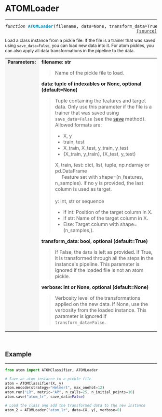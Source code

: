 # ATOMLoader
------------

<a name="atom"></a>
<pre><em>function</em> <strong style="color:#008AB8">ATOMLoader</strong>(filename, data=None, transform_data=True, verbose=None)
<div align="right"><a href="https://github.com/tvdboom/ATOM/blob/master/atom/api.py#L64">[source]</a></div></pre>
Load a class instance from a pickle file. If the file is a trainer that
 was saved using `save_data=False`, you can load new data into it. For
 atom pickles, you can also apply all data transformations in the 
 pipeline to the data.
<table width="100%">
<tr>
<td width="15%" style="vertical-align:top; background:#F5F5F5;"><strong>Parameters:</strong></td>
<td width="75%" style="background:white;">
<strong>filename: str</strong>
<blockquote>
Name of the pickle file to load.
</blockquote>
<strong>data: tuple of indexables or None, optional (default=None)</strong>
<blockquote>
Tuple containing the features and target data. Only use this parameter
 if the file is a trainer that was saved using <code>save_data=False</code> (see
 the <a href="../atomclassifier/#save">save</a> method). Allowed formats are:
<ul>
<li>X, y</li>
<li>train, test</li>
<li>X_train, X_test, y_train, y_test</li>
<li>(X_train, y_train), (X_test, y_test)</li>
</ul>
X, train, test: dict, list, tuple, np.ndarray or pd.DataFrame<br>
&nbsp;&nbsp;&nbsp;&nbsp;
Feature set with shape=(n_features, n_samples). If no y is provided, the
 last column is used as target.<br><br>
y: int, str or sequence<br>
<ul>
<li>If int: Position of the target column in X.</li>
<li>If str: Name of the target column in X.</li>
<li>Else: Target column with shape=(n_samples,).</li>
</ul>
</blockquote>
<strong>transform_data: bool, optional (default=True)</strong>
<blockquote>
If False, the <code>data</code> is left as provided. If True, it is transformed
 through all the steps in the instance's pipeline. This parameter is
 ignored if the loaded file is not an atom pickle.
</blockquote>
<strong>verbose: int or None, optional (default=None)</strong>
<blockquote>
Verbosity level of the transformations applied on the new data. If
 None, use the verbosity from the loaded instance. This parameter
 is ignored if <code>transform_data=False</code>.
</blockquote>
</tr>
</table>
<br />



## Example
----------

```python
from atom import ATOMClassifier, ATOMLoader

# Save an atom instance to a pickle file
atom = ATOMClassifier(X, y)
atom.encode(strategy="Helmert", max_onehot=12)
atom.run("LR", metric="AP", n_calls=25, n_initial_points=10)
atom.save("atom_lr", save_data=False)

# Load the class and add the transformed data to the new instance
atom_2 = ATOMLoader("atom_lr", data=(X, y), verbose=0)
```
